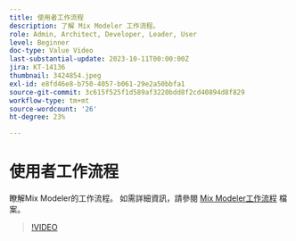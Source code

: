 ```yaml
---
title: 使用者工作流程
description: 了解 Mix Modeler 工作流程。
role: Admin, Architect, Developer, Leader, User
level: Beginner
doc-type: Value Video
last-substantial-update: 2023-10-11T00:00:00Z
jira: KT-14136
thumbnail: 3424854.jpeg
exl-id: e8fd46e8-b750-4057-b061-29e2a50bbfa1
source-git-commit: 3c615f525f1d589af3220bdd8f2cd40894d8f829
workflow-type: tm+mt
source-wordcount: '26'
ht-degree: 23%

---
```


# 使用者工作流程

瞭解Mix Modeler的工作流程。 如需詳細資訊，請參閱 [Mix Modeler工作流程](https://experienceleague.adobe.com/docs/mix-modeler/using/get-started/workflow.html) 檔案。

>[!VIDEO](https://video.tv.adobe.com/v/3424854?learn=on)
